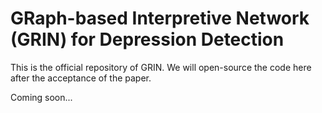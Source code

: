 # GRaph-based Interpretive Network (GRIN) for Depression Detection
This is the official repository of GRIN. We will open-source the code here after the acceptance of the paper.

Coming soon...
